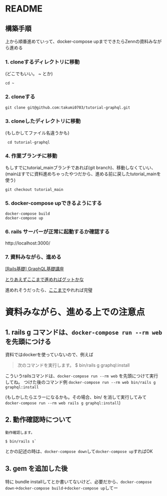 # README

## 構築手順
上から順番進めていって、docker-compose upまでできたらZennの資料みながら進める

### 1. cloneするディレクトリに移動
(どこでもいい。 ~ とか)
```
cd ~
```

### 2. cloneする
```
git clone git@github.com:takumi0703/tutorial-graphql.git 
```

### 3. cloneしたディレクトリに移動
(もしかしてファイル名違うかも)
```
 cd tutorial-graphql
```

### 4. 作業ブランチに移動
もしすでにtutorial_mainブランチであれば(git branch)、移動しなくていい、
(mainはすでに資料進めちゃったやつだから、進める前に戻したtutorial_mainを使う)
```
git checkout tutorial_main
```

### 5. docker-compose upできるようにする
```
docker-compose build
docker-compose up
```

### 6. rails サーバーが正常に起動するか確認する

http://localhost:3000/

### 7. 資料みながら、進める

[\[Rails基礎\] GraphQL基礎講座](https://zenn.dev/igaiga/books/rails-practice-note/viewer/rails_graphql_workshop)

[とりあえずここまで進めればグットかな](https://zenn.dev/igaiga/books/rails-practice-note/viewer/rails_graphql_workshop#1%E3%81%A4%E5%8F%96%E5%BE%97%E3%81%99%E3%82%8B-field-%3Auser)

進めれそうだったら、[ここまで](https://zenn.dev/igaiga/books/rails-practice-note/viewer/rails_graphql_workshop#resolver)やれれば完璧

# 資料みながら、進める上での注意点

## 1. rails g コマンドは、`docker-compose run --rm web`を先頭につける
資料ではdockerを使っていないので、例えば

>次のコマンドを実行します。
$ bin/rails g graphql:install

こういうrailsコマンドは、`docker-compose run --rm web`
を先頭につけて実行してね。
つけた後のコマンド例
`docker-compose run --rm web bin/rails g graphql:install`

(もしかしたらエラーになるかも。その場合、bin/ を消して実行してみて `docker-compose run --rm web rails g graphql:install`)

## 2. 動作確認時について
```
動作確認します。

$ bin/rails s`
```
とかの記述の時は、`docker-compose down`して`docker-compose up`すればOK

## 3. gem を追加した後

特に bundle installしてとか書いてないけど、必要だから、`docker-compose down`→`docker-compose build`→`docker-compose up`してー